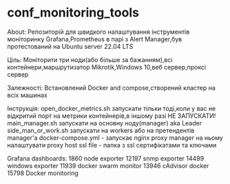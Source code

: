 # conf_monitoring_tools

About:
Репозиторій для швидкого налаштування інструментів моніторинку Grafana,Prometheus в парі з Alert Manager,був протестований на Ubuntu server 22.04 LTS 

Ціль:
Моніторити три ноди(або більше за бажанням),всі контейнери,маршрутизатор Mikrotik,Windows 10,веб сервер,проксі сервер

Залежності:
Встановлений Docker and compose,створений кластер на всіх машинах

Інструкція:
open_docker_metrics.sh запускати тільки тоді,коли у вас не відкритий порт на метрики контейнерів,в іншому разі НЕ ЗАПУСКАТИ!
main_manager.sh запускати на основну ноду(manager) aka Leader
side_man_or_work.sh запускати на workers або на претендентів manager'а
docker-compose.yml - запускає nginx proxy manager на ньому налаштувати proxy host
ssl file - папка з ssl сертифікатами та ключами

Grafana dashboards:
1860 node exporter
12197 snmp exporter
14499 windows exporter
11939 docker swarm monitor
13946 cAdvisor docker
15798 Docker monitoring



